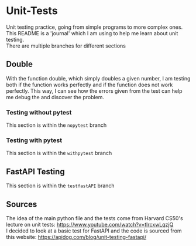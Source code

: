 # Unit-Tests
Unit testing practice, going from simple programs to more complex ones.  
This README is a 'journal' which I am using to help me learn about unit testing.  
There are multiple branches for different sections
## Double
With the function double, which simply doubles a given number, I am testing both if the function works perfectly and if the function does not work perfectly.
This way, I can see how the errors given from the test can help me debug the and discover the problem.
### Testing without pytest
This section is within the `nopytest` branch
### Testing with pytest
This section is within the `withpytest` branch
## FastAPI Testing
This section is within the `testfastAPI` branch
## Sources
The idea of the main python file and the tests come from Harvard CS50's lecture on unit tests: https://www.youtube.com/watch?v=tIrcxwLqzjQ  
I decided to look at a basic test for FastAPI and the code is sourced from this website: https://apidog.com/blog/unit-testing-fastapi/
